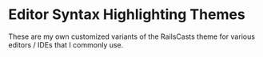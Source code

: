 # Editor Syntax Highlighting Themes

These are my own customized variants of the RailsCasts theme for
various editors / IDEs that I commonly use.

